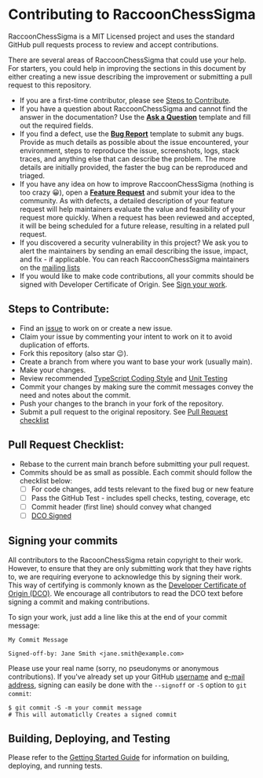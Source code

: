 # Contributing to RaccoonChessSigma

RaccoonChessSigma is a MIT Licensed project and uses the standard GitHub pull requests process to review and accept contributions.

There are several areas of RaccoonChessSigma that could use your help. For starters, you could help in improving the sections in this document by either creating a new issue describing the improvement or submitting a pull request to this repository.

- If you are a first-time contributor, please see [Steps to Contribute](#steps-to-contribute).
- If you have a question about RaccoonChessSigma and cannot find the answer in the documentation?
  Use the **[Ask a Question](../.github/ISSUE_TEMPLATE/ask-a-question.md)** template and fill out the required fields.
- If you find a defect, use the **[Bug Report](../.github/ISSUE_TEMPLATE/bug_report.md)** template to submit any bugs.
  Provide as much details as possible about the issue encountered, your environment, steps to reproduce the issue,
  screenshots, logs, stack traces, and anything else that can describe the problem. The more details are initially provided, the faster the bug can be reproduced and triaged.
- If you have any idea on how to improve RaccoonChessSigma (nothing is too crazy 😀), open a **[Feature Request](../.github/ISSUE_TEMPLATE/feature_request.md)** and submit your idea to the community.
  As with defects, a detailed description of your feature request will help maintainers evaluate the value and feasibility of your request more quickly.
  When a request has been reviewed and accepted, it will be being scheduled for a future release, resulting in a related pull request.
- If you discovered a security vulnerability in this project? We ask you to alert the maintainers by sending an email describing the issue, impact, and
  fix - if applicable. You can reach RaccoonChessSigma maintainers on the [mailing lists](mailto:michael.edegware@gmail.com?subject=[RaccoonChessSigma]%20<replace%20me%20with%20more%20specific%20subject>)
- If you would like to make code contributions, all your commits should be signed with Developer Certificate of Origin. See [Sign your work](#sign-your-work).

## Steps to Contribute:

- Find an [issue](https://github.com/medegw01/RaccoonChessSigma/issues) to work on or create a new issue.
- Claim your issue by commenting your intent to work on it to avoid duplication of efforts.
- Fork this repository (also star 😉).
- Create a branch from where you want to base your work (usually main).
- Make your changes.
- Review recommended [TypeScript Coding Style](https://basarat.gitbook.io/typescript/styleguide) and [Unit Testing](https://github.com/mawrkus/js-unit-testing-guide)
- Commit your changes by making sure the commit messages convey the need and notes about the commit.
- Push your changes to the branch in your fork of the repository.
- Submit a pull request to the original repository. See [Pull Request checklist](#pull-request-checklist)

## Pull Request Checklist:

- Rebase to the current main branch before submitting your pull request.
- Commits should be as small as possible. Each commit should follow the checklist below:
  - [ ] For code changes, add tests relevant to the fixed bug or new feature
  - [ ] Pass the GitHub Test - includes spell checks, testing, coverage, etc
  - [ ] Commit header (first line) should convey what changed
  - [ ] [DCO Signed](#signing-your-commits)

## Signing your commits

All contributors to the RacoonChessSigma retain copyright to their work. However, to ensure that they are only submitting work that they have rights to, we are requiring everyone to acknowledge this by signing their work. This way of certifying is commonly known as the [Developer Certificate of Origin (DCO)](https://developercertificate.org/). We encourage all contributors to read the DCO text before signing a commit and making contributions.

To sign your work, just add a line like this at the end of your commit message:

```
My Commit Message

Signed-off-by: Jane Smith <jane.smith@example.com>
```

Please use your real name (sorry, no pseudonyms or anonymous contributions). If you've already set up your GitHub [username](https://help.github.com/articles/setting-your-username-in-git/) and
[e-mail address](https://help.github.com/articles/setting-your-commit-email-address-in-git/), signing can easily be done with the `--signoff` or `-S` option to `git commit`:

```console
$ git commit -S -m your commit message
# This will automaticlly Creates a signed commit
```

## Building, Deploying, and Testing

Please refer to the [Getting Started Guide](getting_started_guide.md) for information on building, deploying, and running tests.
